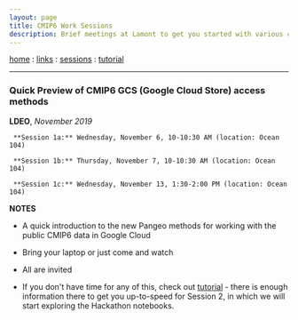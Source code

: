 ```yaml
---
layout: page
title: CMIP6 Work Sessions
description: Brief meetings at Lamont to get you started with various chores
---
```

[home](../index.html) : [links](../pages/links.html) : [sessions](../pages/sessions.html) : [tutorial](../pages/tutorial1.html)

------
###  Quick Preview of CMIP6 GCS (Google Cloud Store) access methods

**LDEO**, *November 2019*

	 **Session 1a:** Wednesday, November 6, 10-10:30 AM (location: Ocean 104)

	 **Session 1b:** Thursday, November 7, 10-10:30 AM (location: Ocean 104)

	 **Session 1c:** Wednesday, November 13, 1:30-2:00 PM (location: Ocean 104)

 
**NOTES**

- A quick introduction to the new Pangeo methods for working with the public CMIP6 data in Google Cloud
- Bring your laptop or just come and watch
- All are invited

- If you don't have time for any of this, check out [tutorial](https://naomi-henderson.github.io/pages/tutorial1.html) - there is enough information there to get you up-to-speed for Session 2, in which we will start exploring the Hackathon notebooks.

